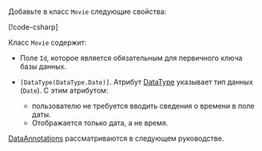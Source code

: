 Добавьте в класс `Movie` следующие свойства:

[!code-csharp[](~/tutorials/first-mvc-app/start-mvc/sample/MvcMovie22/Models/Movie.cs?name=snippet1)]

Класс `Movie` содержит:

* Поле `Id`, которое является обязательным для первичного ключа базы данных.
* `[DataType(DataType.Date)]`.  Атрибут [DataType](/dotnet/api/microsoft.aspnetcore.mvc.dataannotations.internal.datatypeattributeadapter) указывает тип данных (`Date`). С этим атрибутом:

  * пользователю не требуется вводить сведения о времени в поле даты.
  * Отображается только дата, а не время.

[DataAnnotations](/dotnet/api/system.componentmodel.dataannotations) рассматриваются в следующем руководстве.